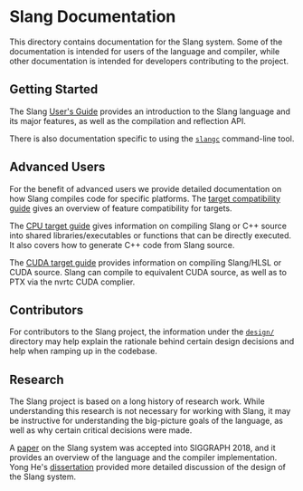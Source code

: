 Slang Documentation
===================

This directory contains documentation for the Slang system.
Some of the documentation is intended for users of the language and compiler, while other documentation is intended for developers contributing to the project.

Getting Started
---------------

The Slang [User's Guide](https://shader-slang.github.io/slang/user-guide/) provides an introduction to the Slang language and its major features, as well as the compilation and reflection API.

There is also documentation specific to using the [`slangc`](command-line-slangc.md) command-line tool.

Advanced Users
--------------

For the benefit of advanced users we provide detailed documentation on how Slang compiles code for specific platforms.
The [target compatibility guide](target-compatibility.md) gives an overview of feature compatibility for targets. 

The [CPU target guide](cpu-target.md) gives information on compiling Slang or C++ source into shared libraries/executables or functions that can be directly executed. It also covers how to generate C++ code from Slang source.  

The [CUDA target guide](cuda-target.md) provides information on compiling Slang/HLSL or CUDA source. Slang can compile to equivalent CUDA source, as well as to PTX via the nvrtc CUDA complier.

Contributors
------------

For contributors to the Slang project, the information under the [`design/`](design/) directory may help explain the rationale behind certain design decisions and help when ramping up in the codebase.

Research
--------

The Slang project is based on a long history of research work. While understanding this research is not necessary for working with Slang, it may be instructive for understanding the big-picture goals of the language, as well as why certain critical decisions were made.

A [paper](http://graphics.cs.cmu.edu/projects/slang/) on the Slang system was accepted into SIGGRAPH 2018, and it provides an overview of the language and the compiler implementation.
Yong He's [dissertation](http://graphics.cs.cmu.edu/projects/renderergenerator/yong_he_thesis.pdf) provided more detailed discussion of the design of the Slang system.
